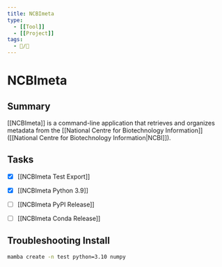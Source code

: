 ```yaml
---
title: NCBImeta
type: 
  - [[Tool]]
  - [[Project]]
tags:
  - 📝/🌱
---
```


# NCBImeta

## Summary

[[NCBImeta]] is a command-line application that retrieves and organizes metadata from the [[National Centre for Biotechnology Information]] ([[National Centre for Biotechnology Information|NCBI]]).

## Tasks

- [x] [[NCBImeta Test Export]]
- [x] [[NCBImeta Python 3.9]]
- [ ] [[NCBImeta PyPI Release]]
- [ ] [[NCBImeta Conda Release]]


## Troubleshooting Install

```bash
mamba create -n test python=3.10 numpy
```
